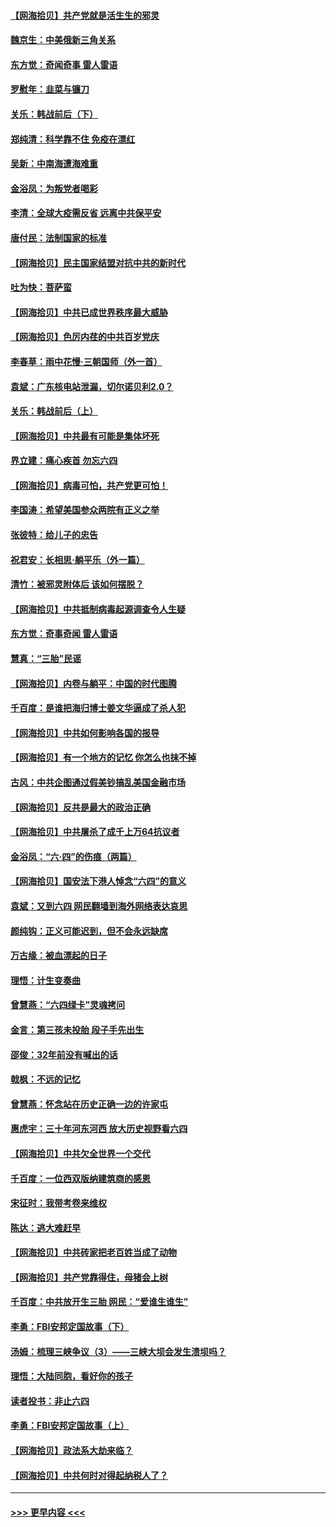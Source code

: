 #### [【网海拾贝】共产党就是活生生的邪灵](../pages/nsc993/n13036627.md?t=06221502) 
#### [魏京生：中美俄新三角关系](../pages/nsc993/n13035986.md?t=06221502) 
#### [东方觉：奇闻奇事 雷人雷语](../pages/nsc993/n13035878.md?t=06221502) 
#### [罗慰年：韭菜与镰刀](../pages/nsc993/n13034374.md?t=06221502) 
#### [关乐：韩战前后（下）](../pages/nsc993/n13034113.md?t=06221502) 
#### [郑纯清：科学靠不住 免疫在漂红](../pages/nsc993/n13034093.md?t=06221502) 
#### [吴新：中南海遭海难重](../pages/nsc993/n13034084.md?t=06221502) 
#### [金浴凤：为叛党者喝彩](../pages/nsc993/n13034058.md?t=06221502) 
#### [李清：全球大疫需反省 远离中共保平安](../pages/nsc993/n13033784.md?t=06221502) 
#### [唐付民：法制国家的标准](../pages/nsc993/n13032944.md?t=06221502) 
#### [【网海拾贝】民主国家结盟对抗中共的新时代](../pages/nsc993/n13031717.md?t=06221502) 
#### [吐为快：菩萨蛮](../pages/nsc993/n13030033.md?t=06221502) 
#### [【网海拾贝】中共已成世界秩序最大威胁](../pages/nsc993/n13028138.md?t=06221502) 
#### [【网海拾贝】色厉内荏的中共百岁党庆](../pages/nsc993/n13025582.md?t=06221502) 
#### [李春草：雨中花慢‧三朝国师（外一首）](../pages/nsc993/n13025567.md?t=06221502) 
#### [袁斌：广东核电站泄漏，切尔诺贝利2.0？](../pages/nsc993/n13025475.md?t=06221502) 
#### [关乐：韩战前后（上）](../pages/nsc993/n13025387.md?t=06221502) 
#### [【网海拾贝】中共最有可能是集体坏死](../pages/nsc993/n13023101.md?t=06221502) 
#### [界立建：痛心疾首 勿忘六四](../pages/nsc993/n13022339.md?t=06221502) 
#### [【网海拾贝】病毒可怕，共产党更可怕！](../pages/nsc993/n13020728.md?t=06221502) 
#### [李国涛：希望美国参众两院有正义之举](../pages/nsc993/n13020674.md?t=06221502) 
#### [张彼特：给儿子的忠告](../pages/nsc993/n13018934.md?t=06221502) 
#### [祝君安：长相思‧躺平乐（外一篇）](../pages/nsc993/n13018923.md?t=06221502) 
#### [清竹：被邪灵附体后 该如何摆脱？](../pages/nsc993/n13018877.md?t=06221502) 
#### [【网海拾贝】中共抵制病毒起源调查令人生疑](../pages/nsc993/n13017785.md?t=06221502) 
#### [东方觉：奇事奇闻 雷人雷语](../pages/nsc993/n13017577.md?t=06221502) 
#### [慧真：“三胎”民谣](../pages/nsc993/n13017394.md?t=06221502) 
#### [【网海拾贝】内卷与躺平：中国的时代图腾](../pages/nsc993/n13016128.md?t=06221502) 
#### [千百度：是谁把海归博士姜文华逼成了杀人犯](../pages/nsc993/n13015218.md?t=06221502) 
#### [【网海拾贝】中共如何影响各国的报导](../pages/nsc993/n13012599.md?t=06221502) 
#### [【网海拾贝】有一个地方的记忆 你怎么也抹不掉](../pages/nsc993/n13009802.md?t=06221502) 
#### [古风：中共企图通过假美钞搞乱美国金融市场](../pages/nsc993/n13009626.md?t=06221502) 
#### [【网海拾贝】反共是最大的政治正确](../pages/nsc993/n13007051.md?t=06221502) 
#### [【网海拾贝】中共屠杀了成千上万64抗议者](../pages/nsc993/n13002713.md?t=06221502) 
#### [金浴凤：“六·四”的伤痕（两篇）](../pages/nsc993/n13001719.md?t=06221502) 
#### [【网海拾贝】国安法下港人悼念“六四”的意义](../pages/nsc993/n13001039.md?t=06221502) 
#### [袁斌：又到六四 网民翻墙到海外网络表达哀思](../pages/nsc993/n13000995.md?t=06221502) 
#### [颜纯钩：正义可能迟到，但不会永远缺席](../pages/nsc993/n13000920.md?t=06221502) 
#### [万古缘：被血漂起的日子](../pages/nsc993/n13000914.md?t=06221502) 
#### [理悟：计生变奏曲](../pages/nsc993/n13000414.md?t=06221502) 
#### [曾慧燕：“六四绿卡”灵魂拷问](../pages/nsc993/n13000277.md?t=06221502) 
#### [金言：第三孩未投胎 段子手先出生](../pages/nsc993/n13000215.md?t=06221502) 
#### [邵俊：32年前没有喊出的话](../pages/nsc993/n13000181.md?t=06221502) 
#### [戟枫：不远的记忆](../pages/nsc993/n13000121.md?t=06221502) 
#### [曾慧燕：怀念站在历史正确一边的许家屯](../pages/nsc993/n13000073.md?t=06221502) 
#### [惠虎宇：三十年河东河西 放大历史视野看六四](../pages/nsc993/n13000018.md?t=06221502) 
#### [【网海拾贝】中共欠全世界一个交代](../pages/nsc993/n12998706.md?t=06221502) 
#### [千百度：一位西双版纳建筑商的感恩](../pages/nsc993/n12998487.md?t=06221502) 
#### [宋征时：我带考卷来维权](../pages/nsc993/n12994088.md?t=06221502) 
#### [陈达：逃大难赶早](../pages/nsc993/n12993569.md?t=06221502) 
#### [【网海拾贝】中共砖家把老百姓当成了动物](../pages/nsc993/n12993483.md?t=06221502) 
#### [【网海拾贝】共产党靠得住，母猪会上树](../pages/nsc993/n12990730.md?t=06221502) 
#### [千百度：中共放开生三胎 网民：“爱谁生谁生”](../pages/nsc993/n12990644.md?t=06221502) 
#### [李勇：FBI安邦定国故事（下）](../pages/nsc993/n12987854.md?t=06221502) 
#### [汤姆：梳理三峡争议（3）——三峡大坝会发生溃坝吗？](../pages/nsc993/n12989806.md?t=06221502) 
#### [理悟：大陆同胞，看好你的孩子](../pages/nsc993/n12989778.md?t=06221502) 
#### [读者投书：非止六四](../pages/nsc993/n12989673.md?t=06221502) 
#### [李勇：FBI安邦定国故事（上）](../pages/nsc993/n12987749.md?t=06221502) 
#### [【网海拾贝】政法系大劫来临？](../pages/nsc993/n12987596.md?t=06221502) 
#### [【网海拾贝】中共何时对得起纳税人了？](../pages/nsc993/n12985578.md?t=06221502) 

----
#### [ >>> 更早内容 <<< ](../indexes/nsc993-earlier.md)
